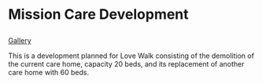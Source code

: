 <html>
<body>
<h1><p>Mission Care Development</p></h1>
<p>
 <a href="./gallery.html">Gallery</a>
  </p>
<p>
  This is a development planned for Love Walk consisting of the demolition of the current care home, capacity 20 beds, and its replacement of another care home with 60 beds.
  </p>
</body>
</html>
